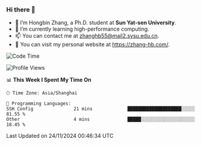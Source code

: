 ### Hi there 👋

- 🔭 I’m Hongbin Zhang, a Ph.D. student at **Sun Yat-sen University**.
- 🌱 I’m currently learning high-performance computing.
- 📫 You can contact me at zhanghb55@mail2.sysu.edu.cn.
- 👀 You can visit my personal website at https://zhang-hb.com/.

<!--START_SECTION:waka-->
![Code Time](http://img.shields.io/badge/Code%20Time-351%20hrs%2016%20mins-blue)

![Profile Views](http://img.shields.io/badge/Profile%20Views-0-blue)

📊 **This Week I Spent My Time On** 

```text
🕑︎ Time Zone: Asia/Shanghai

💬 Programming Languages: 
SSH Config               21 mins             ████████████████████░░░░░   81.55 % 
Other                    4 mins              █████░░░░░░░░░░░░░░░░░░░░   18.45 % 
```


 Last Updated on 24/11/2024 00:46:34 UTC
<!--END_SECTION:waka-->
